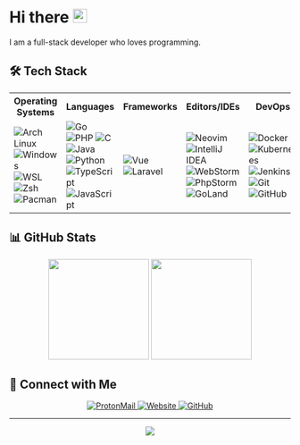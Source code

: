 # Hi there <img src="https://media.giphy.com/media/hvRJCLFzcasrR4ia7z/giphy.gif" width="25px">

I am a full-stack developer who loves programming.

## 🛠️ Tech Stack

<table align="center">
  <tr>
    <th>Operating Systems</th>
    <th>Languages</th>
    <th>Frameworks</th>
    <th>Editors/IDEs</th>
    <th>DevOps</th>
  </tr>
  <tr>
    <td>
      <img alt="Arch Linux" src="https://img.shields.io/badge/-Arch%20Linux-1793D1?style=for-the-badge&logo=arch-linux&logoColor=white" />
      <img alt="Windows" src="https://img.shields.io/badge/-Windows-0078D6?style=for-the-badge&logo=windows&logoColor=white" />
      <img alt="WSL" src="https://img.shields.io/badge/-WSL-4D4D4D?style=for-the-badge&logo=windows-terminal&logoColor=white" />
      <img alt="Zsh" src="https://img.shields.io/badge/-Zsh-C5D928?style=for-the-badge&logo=gnu-bash&logoColor=black" />
      <img alt="Pacman" src="https://img.shields.io/badge/-Pacman-1793D1?style=for-the-badge&logo=archlinux&logoColor=white" />
    </td>
    <td>
      <img alt="Go" src="https://img.shields.io/badge/-Go-00ADD8?style=for-the-badge&logo=go&logoColor=white" />
      <img alt="PHP" src="https://img.shields.io/badge/-PHP-777BB4?style=for-the-badge&logo=php&logoColor=white" />
      <img alt="C" src="https://img.shields.io/badge/-C-A8B9CC?style=for-the-badge&logo=c&logoColor=white" />
      <img alt="Java" src="https://img.shields.io/badge/-Java-007396?style=for-the-badge&logo=java&logoColor=white" />
      <img alt="Python" src="https://img.shields.io/badge/-Python-3776AB?style=for-the-badge&logo=python&logoColor=white" />
      <img alt="TypeScript" src="https://img.shields.io/badge/-TypeScript-3178C6?style=for-the-badge&logo=typescript&logoColor=white" />
      <img alt="JavaScript" src="https://img.shields.io/badge/-JavaScript-F7DF1E?style=for-the-badge&logo=javascript&logoColor=black" />
    </td>
    <td>
      <img alt="Vue" src="https://img.shields.io/badge/-Vue.js-4FC08D?style=for-the-badge&logo=vue.js&logoColor=white" />
      <img alt="Laravel" src="https://img.shields.io/badge/-Laravel-FF2D20?style=for-the-badge&logo=laravel&logoColor=white" />
    </td>
    <td>
      <img alt="Neovim" src="https://img.shields.io/badge/-Neovim-57A143?style=for-the-badge&logo=neovim&logoColor=white" />
      <img alt="IntelliJ IDEA" src="https://img.shields.io/badge/-IntelliJ%20IDEA-000000?style=for-the-badge&logo=intellij-idea&logoColor=white" />
      <img alt="WebStorm" src="https://img.shields.io/badge/-WebStorm-000000?style=for-the-badge&logo=webstorm&logoColor=white" />
      <img alt="PhpStorm" src="https://img.shields.io/badge/-PhpStorm-000000?style=for-the-badge&logo=phpstorm&logoColor=white" />
      <img alt="GoLand" src="https://img.shields.io/badge/-GoLand-000000?style=for-the-badge&logo=goland&logoColor=white" />
    </td>
    <td>
      <img alt="Docker" src="https://img.shields.io/badge/-Docker-2496ED?style=for-the-badge&logo=docker&logoColor=white" />
      <img alt="Kubernetes" src="https://img.shields.io/badge/-Kubernetes-326CE5?style=for-the-badge&logo=kubernetes&logoColor=white" />
      <img alt="Jenkins" src="https://img.shields.io/badge/-Jenkins-D24939?style=for-the-badge&logo=jenkins&logoColor=white" />
      <img alt="Git" src="https://img.shields.io/badge/-Git-F05032?style=for-the-badge&logo=git&logoColor=white" />
      <img alt="GitHub" src="https://img.shields.io/badge/-GitHub-181717?style=for-the-badge&logo=github&logoColor=white" />
    </td>
  </tr>
</table>

## 📊 GitHub Stats

<div align="center">
  <img height="180em" src="https://github-readme-stats.vercel.app/api?username=artibix&show_icons=true&icon_color=0366d6&text_color=24292e&bg_color=ffffff&title_color=0366d6&include_all_commits=true&count_private=true"/>
  <img height="180em" src="https://github-readme-stats.vercel.app/api/top-langs/?username=artibix&layout=compact&langs_count=6&theme=default"/>
</div>

## 🤝 Connect with Me

<div align="center">
  <a href="mailto:artibix@proton.me">
    <img alt="ProtonMail" src="https://img.shields.io/badge/-ProtonMail-8B89CC?style=for-the-badge&logo=protonmail&logoColor=white" />
  </a>
  <a href="https://artibix.github.io">
    <img alt="Website" src="https://img.shields.io/badge/-Website-4285F4?style=for-the-badge&logo=google-chrome&logoColor=white" />
  </a>
  <a href="https://github.com/artibix">
    <img alt="GitHub" src="https://img.shields.io/badge/-GitHub-181717?style=for-the-badge&logo=github&logoColor=white" />
  </a>
</div>

---

<div align="center">
  <img src="https://komarev.com/ghpvc/?username=artibix&color=blue&style=flat-square&label=Profile+Views" />
</div>
